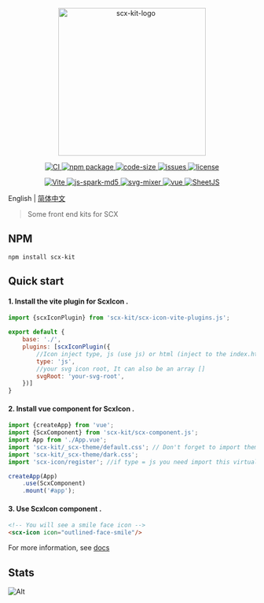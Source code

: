 <p align="center">
    <img src="https://scx.cool/img/scx-kit-logo.svg" width="300px"  alt="scx-kit-logo"/>
</p>
<p align="center">
    <a target="_blank" href="https://github.com/scx567888/scx-kit/actions/workflows/ci.yml">
        <img src="https://github.com/scx567888/scx-kit/actions/workflows/ci.yml/badge.svg" alt="CI"/>
    </a>
    <a target="_blank" href="https://www.npmjs.com/package/scx-kit">
        <img src="https://img.shields.io/npm/v/scx-kit.svg?color=ff69b4" alt="npm package"/>
    </a>
    <a target="_blank" href="https://github.com/scx567888/scx-kit">
        <img src="https://img.shields.io/github/languages/code-size/scx567888/scx-kit?color=orange" alt="code-size"/>
    </a>
    <a target="_blank" href="https://github.com/scx567888/scx-kit/issues">
        <img src="https://img.shields.io/github/issues/scx567888/scx-kit" alt="issues"/>
    </a> 
    <a target="_blank" href="https://github.com/scx567888/scx-kit/blob/master/LICENSE">
        <img src="https://img.shields.io/github/license/scx567888/scx-kit" alt="license"/>
    </a>
</p>
<p align="center">
   <a target="_blank" href="https://github.com/vitejs/vite">
        <img src="https://img.shields.io/github/package-json/dependency-version/scx567888/scx-kit/dev/vite?color=f44336" alt="Vite"/>
    </a>
    <a target="_blank" href="https://github.com/satazor/js-spark-md5">
        <img src="https://img.shields.io/github/package-json/dependency-version/scx567888/scx-kit/spark-md5?color=ff8000" alt="js-spark-md5"/>
    </a>
    <a target="_blank" href="https://github.com/JetBrains/svg-mixer">
        <img src="https://img.shields.io/github/package-json/dependency-version/scx567888/scx-kit/svg-mixer?color=44be16" alt="svg-mixer"/>
    </a>
    <a target="_blank" href="https://github.com/vuejs/core">
        <img src="https://img.shields.io/github/package-json/dependency-version/scx567888/scx-kit/vue?color=29aaf5" alt="vue"/>
    </a> 
    <a target="_blank" href="https://github.com/SheetJS/sheetjs">
        <img src="https://img.shields.io/github/package-json/dependency-version/scx567888/scx-kit/xlsx?color=9c27b0" alt="SheetJS"/>
    </a>
</p>

English | [简体中文](./README.zh-CN.md)

> Some front end kits for SCX

## NPM

```
npm install scx-kit
```

## Quick start

#### 1. Install the vite plugin for ScxIcon .

```javascript
import {scxIconPlugin} from 'scx-kit/scx-icon-vite-plugins.js';

export default {
    base: './',
    plugins: [scxIconPlugin({
        //Icon inject type, js (use js) or html (inject to the index.html)
        type: 'js',
        //your svg icon root, It can also be an array []
        svgRoot: 'your-svg-root',
    })]
}
```

#### 2. Install vue component for ScxIcon .

```javascript
import {createApp} from 'vue';
import {ScxComponent} from 'scx-kit/scx-component.js';
import App from './App.vue';
import 'scx-kit/_scx-theme/default.css'; // Don't forget to import theme
import 'scx-kit/_scx-theme/dark.css';
import 'scx-icon/register'; //if type = js you need import this virtual module

createApp(App)
    .use(ScxComponent)
    .mount('#app');
```

#### 3. Use ScxIcon component .

```html
<!-- You will see a smile face icon -->
<scx-icon icon="outlined-face-smile"/>
```

For more information, see [docs](https://scx.cool/docs/scx/index.html)

## Stats

![Alt](https://repobeats.axiom.co/api/embed/b93bc73fe16c448b42c101016406e859bd522872.svg "Repobeats analytics image")
